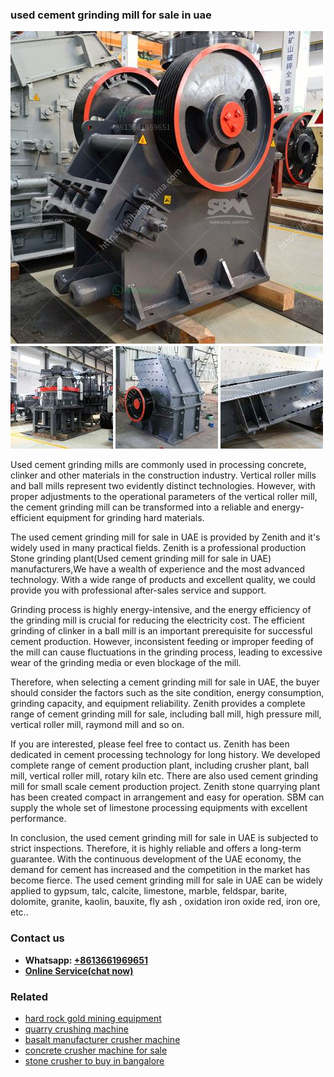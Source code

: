 <h3>used cement grinding mill for sale in uae</h3><img src='1708323130.jpg' alt=''><p>Used cement grinding mills are commonly used in processing concrete, clinker and other materials in the construction industry. Vertical roller mills and ball mills represent two evidently distinct technologies. However, with proper adjustments to the operational parameters of the vertical roller mill, the cement grinding mill can be transformed into a reliable and energy-efficient equipment for grinding hard materials.</p><p>The used cement grinding mill for sale in UAE is provided by Zenith and it's widely used in many practical fields. Zenith is a professional production Stone grinding plant(Used cement grinding mill for sale in UAE) manufacturers,We have a wealth of experience and the most advanced technology. With a wide range of products and excellent quality, we could provide you with professional after-sales service and support.</p><p>Grinding process is highly energy-intensive, and the energy efficiency of the grinding mill is crucial for reducing the electricity cost. The efficient grinding of clinker in a ball mill is an important prerequisite for successful cement production. However, inconsistent feeding or improper feeding of the mill can cause fluctuations in the grinding process, leading to excessive wear of the grinding media or even blockage of the mill.</p><p>Therefore, when selecting a cement grinding mill for sale in UAE, the buyer should consider the factors such as the site condition, energy consumption, grinding capacity, and equipment reliability. Zenith provides a complete range of cement grinding mill for sale, including ball mill, high pressure mill, vertical roller mill, raymond mill and so on.</p><p>If you are interested, please feel free to contact us. Zenith has been dedicated in cement processing technology for long history. We developed complete range of cement production plant, including crusher plant, ball mill, vertical roller mill, rotary kiln etc. There are also used cement grinding mill for small scale cement production project. Zenith stone quarrying plant has been created compact in arrangement and easy for operation. SBM can supply the whole set of limestone processing equipments with excellent performance.</p><p>In conclusion, the used cement grinding mill for sale in UAE is subjected to strict inspections. Therefore, it is highly reliable and offers a long-term guarantee. With the continuous development of the UAE economy, the demand for cement has increased and the competition in the market has become fierce. The used cement grinding mill for sale in UAE can be widely applied to gypsum, talc, calcite, limestone, marble, feldspar, barite, dolomite, granite, kaolin, bauxite, fly ash , oxidation iron oxide red, iron ore, etc..</p><h3>Contact us</h3><ul><li><strong>Whatsapp:&nbsp;<a href="https://wa.me/8613661969651">+8613661969651</a></strong></li><li><a href="https://swt.shibang-china.com/?git&amp;zhl&amp;used cement grinding mill for sale in uae"><strong>Online Service(chat now)</strong></a></li></ul><h3>Related</h3><ul><li><a href='hard rock gold mining equipment.md'>hard rock gold mining equipment</a></li><li><a href='quarry crushing machine.md'>quarry crushing machine</a></li><li><a href='basalt manufacturer crusher machine.md'>basalt manufacturer crusher machine</a></li><li><a href='concrete crusher machine for sale.md'>concrete crusher machine for sale</a></li><li><a href='stone crusher to buy in bangalore.md'>stone crusher to buy in bangalore</a></li></ul>